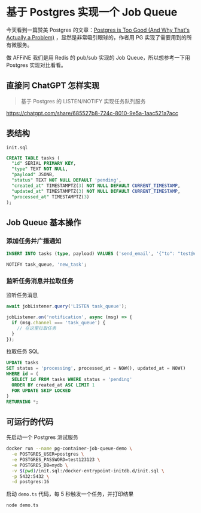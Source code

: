 # 基于 Postgres 实现一个 Job Queue

今天看到一篇赞美 Postgres 的文章：[Postgres is Too Good (And Why That's Actually a Problem)](https://dev.to/shayy/postgres-is-too-good-and-why-thats-actually-a-problem-4imc) ，显然是非常吸引眼球的，作者用 PG 实现了需要用到的所有微服务。

做 AFFiNE 我们是用 Redis 的 pub/sub 实现的 Job Queue，所以想参考一下用 Postgres 实现对比看看。

## 直接问 ChatGPT 怎样实现

> 基于 Postgres 的 LISTEN/NOTIFY 实现任务队列服务

https://chatgpt.com/share/685527b8-724c-8010-9e5a-1aac521a7acc

## 表结构

`init.sql`

```sql
CREATE TABLE tasks (
  "id" SERIAL PRIMARY KEY,
  "type" TEXT NOT NULL,
  "payload" JSONB,
  "status" TEXT NOT NULL DEFAULT 'pending',
  "created_at" TIMESTAMPTZ(3) NOT NULL DEFAULT CURRENT_TIMESTAMP,
  "updated_at" TIMESTAMPTZ(3) NOT NULL DEFAULT CURRENT_TIMESTAMP,
  "processed_at" TIMESTAMPTZ(3)
);
```

## Job Queue 基本操作

### 添加任务并广播通知

```sql
INSERT INTO tasks (type, payload) VALUES ('send_email', '{"to": "test@example.com"}');

NOTIFY task_queue, 'new_task';
```

### 监听任务消息并拉取任务

监听任务消息

```ts
await jobListener.query('LISTEN task_queue');

jobListener.on('notification', async (msg) => {
  if (msg.channel === 'task_queue') {
    // 在这里拉取任务
  }
});
```

拉取任务 SQL

```sql
UPDATE tasks
SET status = 'processing', processed_at = NOW(), updated_at = NOW()
WHERE id = (
  SELECT id FROM tasks WHERE status = 'pending'
  ORDER BY created_at ASC LIMIT 1
  FOR UPDATE SKIP LOCKED
)
RETURNING *;
```

## 可运行的代码

先启动一个 Postgres 测试服务

```bash
docker run --name pg-container-job-queue-demo \
  -e POSTGRES_USER=postgres \
  -e POSTGRES_PASSWORD=test123123 \
  -e POSTGRES_DB=mydb \
  -v $(pwd)/init.sql:/docker-entrypoint-initdb.d/init.sql \
  -p 5432:5432 \
  -d postgres:16
```

启动 `demo.ts` 代码，每 5 秒触发一个任务，并打印结果

```bash
node demo.ts
```
